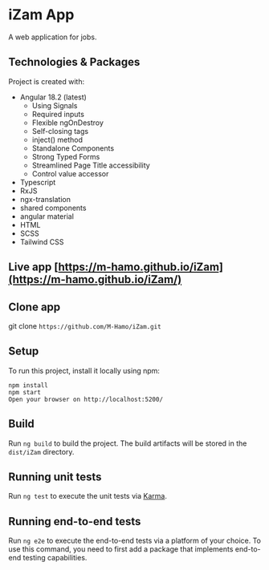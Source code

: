 # iZam App

A web application for jobs.

## Technologies & Packages

Project is created with:

- Angular 18.2 (latest)
  - Using Signals
  - Required inputs
  - Flexible ngOnDestroy
  - Self-closing tags
  - inject() method
  - Standalone Components
  - Strong Typed Forms
  - Streamlined Page Title accessibility
  - Control value accessor
- Typescript
- RxJS
- ngx-translation
- shared components
- angular material
- HTML
- SCSS
- Tailwind CSS

## Live app [https://m-hamo.github.io/iZam](https://m-hamo.github.io/iZam/)

## Clone app

git clone `https://github.com/M-Hamo/iZam.git`

## Setup

To run this project, install it locally using npm:

```pwsh
npm install
npm start
Open your browser on http://localhost:5200/
```

## Build

Run `ng build` to build the project. The build artifacts will be stored in the `dist/iZam` directory.

## Running unit tests

Run `ng test` to execute the unit tests via [Karma](https://karma-runner.github.io).

## Running end-to-end tests

Run `ng e2e` to execute the end-to-end tests via a platform of your choice. To use this command, you need to first add a package that implements end-to-end testing capabilities.
